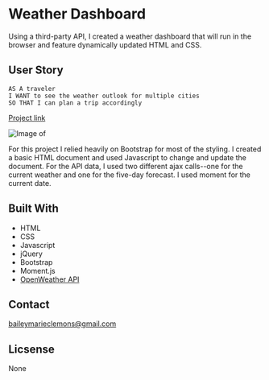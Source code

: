 # Weather Dashboard

 Using a third-party API, I created a weather dashboard that will run in the browser and feature dynamically updated HTML and CSS.

## User Story

```
AS A traveler
I WANT to see the weather outlook for multiple cities
SO THAT I can plan a trip accordingly
```

[Project link](https://baileymclem.github.io/weather-dashboard/)

![Image of  ](https://github.com/baileymclem/weather-dashboard/blob/main/weatherdash.gif)



For this project I relied heavily on Bootstrap for most of the styling. I created a basic HTML document and used Javascript to change and update the document. For the API data, I used two different ajax calls--one for the current weather and one for the five-day forecast. I used moment for the current date.



## Built With

* HTML
* CSS
* Javascript
* jQuery
* Bootstrap
* Moment.js
* [OpenWeather API](https://openweathermap.org/api)

## Contact

baileymarieclemons@gmail.com

## Licsense

None

